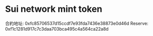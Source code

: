 # Sui network mint token

合約地址: 0xfc85706537d15ccdf7e93fda7436e38873e0d46d
Reserve: 0xf1c1281d917c7c3daa703bca495c4a564ca22a8d